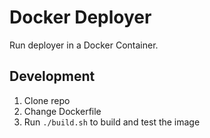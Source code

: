 # Docker Deployer

Run deployer in a Docker Container.

## Development

1. Clone repo
2. Change Dockerfile
3. Run `./build.sh` to build and test the image
